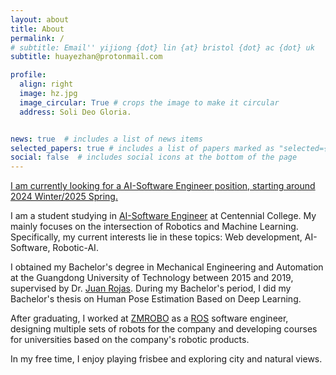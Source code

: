 ```yaml
---
layout: about
title: About
permalink: /
# subtitle: Email'' yijiong {dot} lin {at} bristol {dot} ac {dot} uk
subtitle: huayezhan@protonmail.com

profile:
  align: right
  image: hz.jpg
  image_circular: True # crops the image to make it circular
  address: Soli Deo Gloria.


news: true  # includes a list of news items
selected_papers: true # includes a list of papers marked as "selected={true}"
social: false  # includes social icons at the bottom of the page
---
```

[I am currently looking for a AI-Software Engineer position, starting around 2024 Winter/2025 Spring.]()

I am a student studying in [AI-Software Engineer](https://www.centennialcollege.ca/programs-courses/full-time/artificial-intelligence-fast-track) at Centennial College. My  mainly focuses on the intersection of Robotics and Machine Learning. Specifically, my current interests lie in these topics: Web development, AI-Software, Robotic-AI.

I obtained my Bachelor's degree in Mechanical Engineering and Automation at the Guangdong University of Technology between 2015 and 2019, supervised by Dr. [Juan Rojas](http://www.juanrojas.net/). During my Bachelor's period, I did my Bachelor's thesis on Human Pose Estimation Based on Deep Learning.

After graduating, I worked at [ZMROBO](https://www.zmrobo.com/) as a [ROS](https://www.ros.org/) software engineer, designing multiple sets of robots for the company and developing courses for universities based on the company's robotic products.

In my free time, I enjoy playing frisbee and exploring city and natural views.
